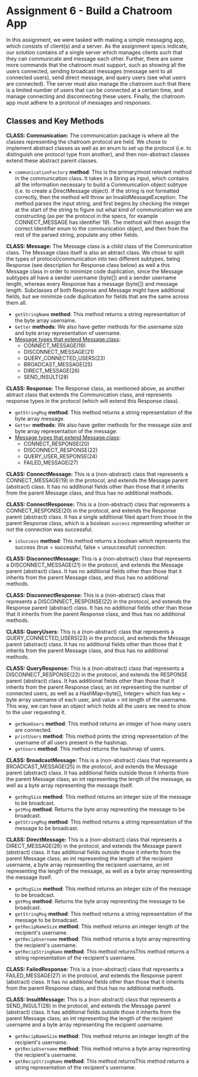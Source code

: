 # Assignment 6 - Build a Chatroom App

In this assignment, we were tasked with making a simple messaging app, which consists of client(s) and a server. As the assignment specs indicate, our solution contains of a single server which manages clients such that they can communicate and message each other. Further, there are some more commands that the chatroom must support, such as showing all the users connected, sending broadcast messages (message sent to all connected users), send direct message, and query users (see what users are connected). The server must also manage the chatroom such that there is a limited number of users that can be connected at a certain time, and manage connecting and disconnecting these users. Finally, the chatroom app must adhere to a protocol of messages and responses.


## Classes and Key Methods

**CLASS: Communication:**
The communication package is where all the classes representing the chatroom protocol are held. We chose to implement abstract classes as well as an enum to set up the protocol (i.e. to distinguish one protocol type from another), and then non-abstract classes extend these abstract parent classes. 
- `communicationFactory` **method**: This is the primary/most relevant method in the communication class. It takes in a String as input, which contains all the information necessary to build a Communication object subtype (i.e. to create a DirectMessage object). If the string is not formatted correctly, then the method will throw an InvalidMessageException. The method parses the input string, and first begins by checking the integer at the start of the string to figure out what kind of communication we are constructing (as per the protocol in the specs, for example CONNECT_MESSAGE has identifier 19). The method will then assign the correct Identifier enum to the communication object, and then from the rest of the parsed string, populate any other fields.

**CLASS: Message:**
The Message class is a child class of the Communication class. The Message class itself is also an abtract class. We chose to split the types of protocol/communication into two different subtypes, being Response (see description for Response class below) as well a this Message class in order to minimize code duplication, since the Message subtypes all have a sender username (byte[]) and a sender username length, whereas every Response has a message (byte[]) and message length. Subclasses of both Response and Message might have additional fields, but we minimize code duplication for fields that are the same across them all.
- `getStringName` **method**: This method returns a string representation of the byte array username.
- `Getter` **methods**: We also have getter methods for the username size and byte array representation of username.
- <ins>Message types that extend Message.class</ins>:
  - CONNECT_MESSAGE(19)
  - DISCONNECT_MESSAGE(21)
  - QUERY_CONNECTED_USERS(23)
  - BROADCAST_MESSAGE(25)
  - DIRECT_MESSAGE(26)
  - SEND_INSULT(28)

**CLASS: Response:**
The Response class, as mentioned above, as another abtract class that extends the Communication class, and represents response types in the protocol (which will extend this Response class).
- `getStringMsg` **method**: This method returns a string representation of the byte array message.
- `Getter` **methods**: We also have getter methods for the message size and byte array representation of the message.
- <ins>Message types that extend Message.class</ins>:
  - CONNECT_RESPONSE(20)
  - DISCONNECT_RESPONSE(22)
  - QUERY_USER_RESPONSE(24)
  - FAILED_MESSAGE(27)
  
**CLASS: ConnectMessage:**
This is a (non-abstract) class that represents a CONNECT_MESSAGE(19) in the protocol, and extends the Message parent (abstract) class. It has no additional fields other than those that it inherits from the parent Message class, and thus has no additional methods.

**CLASS: ConnectResponse:**
This is a (non-abstract) class that represents a CONNECT_RESPONSE(20) in the protocol, and extends the Response parent (abstract) class. It has a single additional filed apart from those in the parent Response class, which is a boolean `success` representing whether or not the connection was successful.
- `isSuccess` **method**: This method returns a boolean which represents the success (true = successful, false = unsuccessful) connection.

**CLASS: DisconnectMessage:**
This is a (non-abstract) class that represents a DISCONNECT_MESSAGE(21) in the protocol, and extends the Message parent (abstract) class. It has no additional fields other than those that it inherits from the parent Message class, and thus has no additional methods.

**CLASS: DisconnectResponse:**
This is a (non-abstract) class that represents a DISCONNECT_RESPONSE(22) in the protocol, and extends the Response parent (abstract) class. It has no additional fields other than those that it inherits from the parent Response class, and thus has no additional methods.

**CLASS: QueryUsers:**
This is a (non-abstract) class that represents a QUERY_CONNECTED_USERS(23) in the protocol, and extends the Message parent (abstract) class. It has no additional fields other than those that it inherits from the parent Message class, and thus has no additional methods.

**CLASS: QueryResponse:**
This is a (non-abstract) class that represents a DISCONNECT_RESPONSE(22) in the protocol, and extends the RESPONSE parent (abstract) class. It has additional fields other than those that it inherits from the parent Response class; an int representing the number of connected users, as well as a HashMap<byte[], Integer> which has key = byte array username of each user, and value = int length of the username. This way, we can have an object which holds all the users we need to show to the user requesting it. 
- `getNumUsers` **method**: This method returns an integer of how many users are connected.
- `printUsers` **method**: This method prints the string representation of the username of all users present in the hashmap.
- `getUsers` **method**: This method returns the hashmap of users.

**CLASS: BroadcastMessage:**
This is a (non-abstract) class that represents a BROADCAST_MESSAGE(25) in the protocol, and extends the Message parent (abstract) class. It has additional fields outside those it inherits from the parent Message class; an int representing the length of the message, as well as a byte array representing the message itself.
- `getMsgSize` **method**: This method returns an integer size of the message to be broadcast.
- `getMsg` **method**: Returns the byte array represnting the message to be broadcast.
- `getStringMsg` **method**: This method returns a string representation of the message to be broadcast.

**CLASS: DirectMessage:**
This is a (non-abstract) class that represents a DIRECT_MESSAGE(26) in the protocol, and extends the Message parent (abstract) class. It has additional fields outside those it inherits from the parent Message class; an int representing the length of the recipient username, a byte array representing the recipient username, an int representing the length of the message, as well as a byte array representing the message itself.
- `getMsgSize` **method**: This method returns an integer size of the message to be broadcast.
- `getMsg` **method**: Returns the byte array represnting the message to be broadcast.
- `getStringMsg` **method**: This method returns a string representation of the message to be broadcast.
- `getRecipNameSize` **method**: This method returns an integer length of the recipient's username.
- `getRecipUsername` **method**: This method returns a byte array represnting the recipient's username.
- `getRecipStringName` **method**: This method returnsThis method returns a string representation of the recipient's username.

**CLASS: FailedResponse:**
This is a (non-abstract) class that represents a FAILED_MESSAGE(27) in the protocol, and extends the Response parent (abstract) class. It has no additional fields other than those that it inherits from the parent Response class, and thus has no additional methods.

**CLASS: InsultMessage:**
This is a (non-abstract) class that represents a SEND_INSULT(28) in the protocol, and extends the Message parent (abstract) class. It has additional fields outside those it inherits from the parent Message class; an int representing the length of the recipient username and a byte array representing the recipient username.
- `getRecipNameSize` **method**: This method returns an integer length of the recipient's username.
- `getRecipUsername` **method**: This method returns a byte array represnting the recipient's username.
- `getRecipStringName` **method**: This method returnsThis method returns a string representation of the recipient's username.




